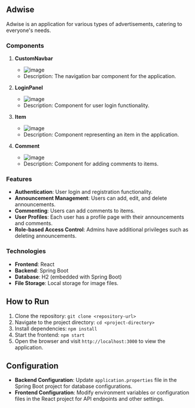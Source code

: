 ## Adwise

Adwise is an application for various types of advertisements, catering to everyone's needs.

### Components

1. **CustomNavbar**
   - ![image](https://github.com/kubas8111/ZTPAI/assets/80070461/34e7f9f1-9611-4331-9ac6-79a652c379c5)
   - Description: The navigation bar component for the application.
   
2. **LoginPanel**
   - ![image](https://github.com/kubas8111/ZTPAI/assets/80070461/1d944f73-b41e-4be2-a471-88568a3a697a)
   - Description: Component for user login functionality.
   
3. **Item**
   - ![image](https://github.com/kubas8111/ZTPAI/assets/80070461/c886c1f2-c002-4b4f-a93c-8c7dad5dc974)
   - Description: Component representing an item in the application.
   
4. **Comment**
   - ![image](https://github.com/kubas8111/ZTPAI/assets/80070461/7f524af0-43a1-430e-9b0f-00df88c3d04d)
   - Description: Component for adding comments to items.

### Features

- **Authentication**: User login and registration functionality.
- **Announcement Management**: Users can add, edit, and delete announcements.
- **Commenting**: Users can add comments to items.
- **User Profiles**: Each user has a profile page with their announcements and comments.
- **Role-based Access Control**: Admins have additional privileges such as deleting announcements.
  
### Technologies

- **Frontend**: React
- **Backend**: Spring Boot
- **Database**: H2 (embedded with Spring Boot)
- **File Storage**: Local storage for image files.

## How to Run

1. Clone the repository: `git clone <repository-url>`
2. Navigate to the project directory: `cd <project-directory>`
3. Install dependencies: `npm install`
4. Start the frontend: `npm start`
5. Open the browser and visit `http://localhost:3000` to view the application.

## Configuration

- **Backend Configuration**: Update `application.properties` file in the Spring Boot project for database configurations.
- **Frontend Configuration**: Modify environment variables or configuration files in the React project for API endpoints and other settings.
